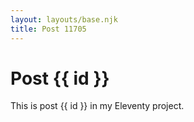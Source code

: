 ```yaml
---
layout: layouts/base.njk
title: Post 11705
---
```


# Post {{ id }}

This is post {{ id }} in my Eleventy project.
